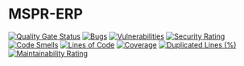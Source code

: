 # MSPR-ERP

[![Quality Gate Status](https://sonarcloud.io/api/project_badges/measure?project=nyan42_MSPR-ERP&metric=alert_status)](https://sonarcloud.io/summary/new_code?id=nyan42_MSPR-ERP)
[![Bugs](https://sonarcloud.io/api/project_badges/measure?project=nyan42_MSPR-ERP&metric=bugs)](https://sonarcloud.io/summary/new_code?id=nyan42_MSPR-ERP)
[![Vulnerabilities](https://sonarcloud.io/api/project_badges/measure?project=nyan42_MSPR-ERP&metric=vulnerabilities)](https://sonarcloud.io/summary/new_code?id=nyan42_MSPR-ERP)
[![Security Rating](https://sonarcloud.io/api/project_badges/measure?project=nyan42_MSPR-ERP&metric=security_rating)](https://sonarcloud.io/summary/new_code?id=nyan42_MSPR-ERP)
[![Code Smells](https://sonarcloud.io/api/project_badges/measure?project=nyan42_MSPR-ERP&metric=code_smells)](https://sonarcloud.io/summary/new_code?id=nyan42_MSPR-ERP)
[![Lines of Code](https://sonarcloud.io/api/project_badges/measure?project=nyan42_MSPR-ERP&metric=ncloc)](https://sonarcloud.io/summary/new_code?id=nyan42_MSPR-ERP)
[![Coverage](https://sonarcloud.io/api/project_badges/measure?project=nyan42_MSPR-ERP&metric=coverage)](https://sonarcloud.io/summary/new_code?id=nyan42_MSPR-ERP)
[![Duplicated Lines (%)](https://sonarcloud.io/api/project_badges/measure?project=nyan42_MSPR-ERP&metric=duplicated_lines_density)](https://sonarcloud.io/summary/new_code?id=nyan42_MSPR-ERP)
[![Maintainability Rating](https://sonarcloud.io/api/project_badges/measure?project=nyan42_MSPR-ERP&metric=sqale_rating)](https://sonarcloud.io/summary/new_code?id=nyan42_MSPR-ERP)